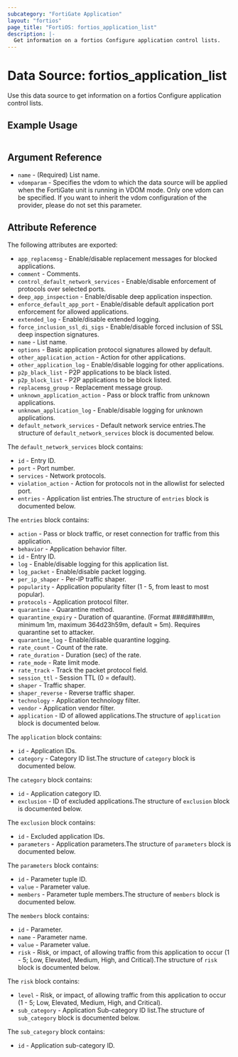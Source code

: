 ```yaml
---
subcategory: "FortiGate Application"
layout: "fortios"
page_title: "FortiOS: fortios_application_list"
description: |-
  Get information on a fortios Configure application control lists.
---
```


# Data Source: fortios_application_list
Use this data source to get information on a fortios Configure application control lists.


## Example Usage

```hcl

```

## Argument Reference

* `name` - (Required) List name.
* `vdomparam` - Specifies the vdom to which the data source will be applied when the FortiGate unit is running in VDOM mode. Only one vdom can be specified. If you want to inherit the vdom configuration of the provider, please do not set this parameter.

## Attribute Reference

The following attributes are exported:

* `app_replacemsg` - Enable/disable replacement messages for blocked applications.
* `comment` - Comments.
* `control_default_network_services` - Enable/disable enforcement of protocols over selected ports.
* `deep_app_inspection` - Enable/disable deep application inspection.
* `enforce_default_app_port` - Enable/disable default application port enforcement for allowed applications.
* `extended_log` - Enable/disable extended logging.
* `force_inclusion_ssl_di_sigs` - Enable/disable forced inclusion of SSL deep inspection signatures.
* `name` - List name.
* `options` - Basic application protocol signatures allowed by default.
* `other_application_action` - Action for other applications.
* `other_application_log` - Enable/disable logging for other applications.
* `p2p_black_list` - P2P applications to be black listed.
* `p2p_block_list` - P2P applications to be block listed.
* `replacemsg_group` - Replacement message group.
* `unknown_application_action` - Pass or block traffic from unknown applications.
* `unknown_application_log` - Enable/disable logging for unknown applications.
* `default_network_services` - Default network service entries.The structure of `default_network_services` block is documented below.

The `default_network_services` block contains:

* `id` - Entry ID.
* `port` - Port number.
* `services` - Network protocols.
* `violation_action` - Action for protocols not in the allowlist for selected port.
* `entries` - Application list entries.The structure of `entries` block is documented below.

The `entries` block contains:

* `action` - Pass or block traffic, or reset connection for traffic from this application.
* `behavior` - Application behavior filter.
* `id` - Entry ID.
* `log` - Enable/disable logging for this application list.
* `log_packet` - Enable/disable packet logging.
* `per_ip_shaper` - Per-IP traffic shaper.
* `popularity` - Application popularity filter (1 - 5, from least to most popular).
* `protocols` - Application protocol filter.
* `quarantine` - Quarantine method.
* `quarantine_expiry` - Duration of quarantine. (Format ###d##h##m, minimum 1m, maximum 364d23h59m, default = 5m). Requires quarantine set to attacker.
* `quarantine_log` - Enable/disable quarantine logging.
* `rate_count` - Count of the rate.
* `rate_duration` - Duration (sec) of the rate.
* `rate_mode` - Rate limit mode.
* `rate_track` - Track the packet protocol field.
* `session_ttl` - Session TTL (0 = default).
* `shaper` - Traffic shaper.
* `shaper_reverse` - Reverse traffic shaper.
* `technology` - Application technology filter.
* `vendor` - Application vendor filter.
* `application` - ID of allowed applications.The structure of `application` block is documented below.

The `application` block contains:

* `id` - Application IDs.
* `category` - Category ID list.The structure of `category` block is documented below.

The `category` block contains:

* `id` - Application category ID.
* `exclusion` - ID of excluded applications.The structure of `exclusion` block is documented below.

The `exclusion` block contains:

* `id` - Excluded application IDs.
* `parameters` - Application parameters.The structure of `parameters` block is documented below.

The `parameters` block contains:

* `id` - Parameter tuple ID.
* `value` - Parameter value.
* `members` - Parameter tuple members.The structure of `members` block is documented below.

The `members` block contains:

* `id` - Parameter.
* `name` - Parameter name.
* `value` - Parameter value.
* `risk` - Risk, or impact, of allowing traffic from this application to occur (1 - 5; Low, Elevated, Medium, High, and Critical).The structure of `risk` block is documented below.

The `risk` block contains:

* `level` - Risk, or impact, of allowing traffic from this application to occur (1 - 5; Low, Elevated, Medium, High, and Critical).
* `sub_category` - Application Sub-category ID list.The structure of `sub_category` block is documented below.

The `sub_category` block contains:

* `id` - Application sub-category ID.
